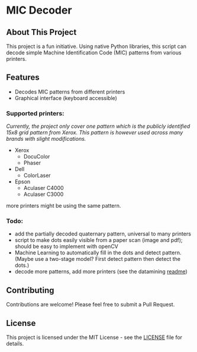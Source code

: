 # MIC Decoder
## About This Project
This project is a fun initiative. Using native Python libraries, this script can decode simple Machine Identification Code (MIC) patterns from various printers.

## Features
- Decodes MIC patterns from different printers
- Graphical interface (keyboard accessible)

### Supported printers:
*Currently, the project only cover one pattern which is the publicly identified 15x8 grid pattern from Xerox. This pattern is however used across many brands with slight modifications.*
- Xerox
    - DocuColor
    - Phaser
- Dell
    - ColorLaser
- Epson
    - Aculaser C4000
    - Aculaser C3000

more printers might be using the same pattern.

### Todo:
- add the partially decoded quaternary pattern, universal to many printers
- script to make dots easily visible from a paper scan (image and pdf); should be easy to implement with openCV
- Machine Learning to automatically fill in the dots and detect pattern. (Maybe use a two-stage model? First detect pattern then detect the dots.)
- decode more patterns, add more printers (see the datamining [readme](datamining/README.md))

## Contributing
Contributions are welcome! Please feel free to submit a Pull Request.

## License
This project is licensed under the MIT License - see the [LICENSE](LICENSE) file for details.


